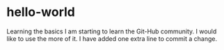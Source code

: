 # hello-world
Learning the basics
I am starting to learn the Git-Hub community. I would like to use the more of it.
I have added one extra line to commit a change.
